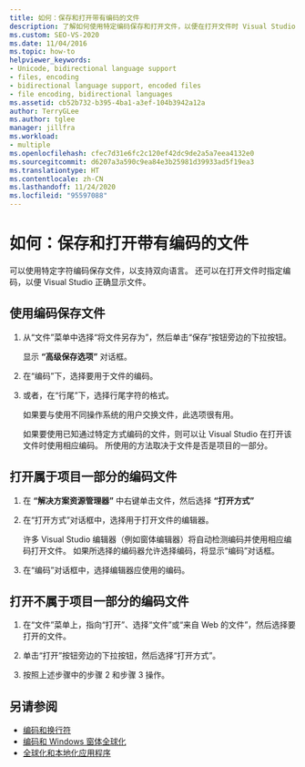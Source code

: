 ```yaml
---
title: 如何：保存和打开带有编码的文件
description: 了解如何使用特定编码保存和打开文件，以便在打开文件时 Visual Studio 可正确显示该文件。
ms.custom: SEO-VS-2020
ms.date: 11/04/2016
ms.topic: how-to
helpviewer_keywords:
- Unicode, bidirectional language support
- files, encoding
- bidirectional language support, encoded files
- file encoding, bidirectional languages
ms.assetid: cb52b732-b395-4ba1-a3ef-104b3942a12a
author: TerryGLee
ms.author: tglee
manager: jillfra
ms.workload:
- multiple
ms.openlocfilehash: cfec7d31e6fc2c120ef42dc9de2a5a7eea4132e0
ms.sourcegitcommit: d6207a3a590c9ea84e3b25981d39933ad5f19ea3
ms.translationtype: HT
ms.contentlocale: zh-CN
ms.lasthandoff: 11/24/2020
ms.locfileid: "95597088"
---
```

# <a name="how-to-save-and-open-files-with-encoding"></a>如何：保存和打开带有编码的文件

可以使用特定字符编码保存文件，以支持双向语言。 还可以在打开文件时指定编码，以便 Visual Studio 正确显示文件。

## <a name="to-save-a-file-with-encoding"></a>使用编码保存文件

1. 从“文件”菜单中选择“将文件另存为”，然后单击“保存”按钮旁边的下拉按钮。

     显示 **“高级保存选项”** 对话框。

2. 在“编码”下，选择要用于文件的编码。

3. 或者，在“行尾”下，选择行尾字符的格式。

     如果要与使用不同操作系统的用户交换文件，此选项很有用。

     如果要使用已知通过特定方式编码的文件，则可以让 Visual Studio 在打开该文件时使用相应编码。 所使用的方法取决于文件是否是项目的一部分。

## <a name="to-open-an-encoded-file-that-is-part-of-a-project"></a>打开属于项目一部分的编码文件

1. 在 **“解决方案资源管理器”** 中右键单击文件，然后选择 **“打开方式”**

2. 在“打开方式”对话框中，选择用于打开文件的编辑器。

     许多 Visual Studio 编辑器（例如窗体编辑器）将自动检测编码并使用相应编码打开文件。 如果所选择的编码器允许选择编码，将显示“编码”对话框。

3. 在“编码”对话框中，选择编辑器应使用的编码。

## <a name="to-open-an-encoded-file-that-is-not-part-of-a-project"></a>打开不属于项目一部分的编码文件

1. 在“文件”菜单上，指向“打开”、选择“文件”或“来自 Web 的文件”，然后选择要打开的文件。

2. 单击“打开”按钮旁边的下拉按钮，然后选择“打开方式”。

3. 按照上述步骤中的步骤 2 和步骤 3 操作。

## <a name="see-also"></a>另请参阅

- [编码和换行符](encodings-and-line-breaks.md)
- [编码和 Windows 窗体全球化](/dotnet/framework/winforms/advanced/encoding-and-windows-forms-globalization)
- [全球化和本地化应用程序](../ide/globalizing-and-localizing-applications.md)
